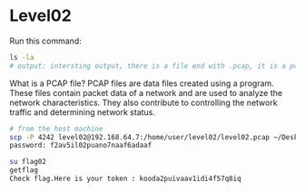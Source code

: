 # Level02

Run this command:
```bash
ls -la
# output: intersting output, there is a file end with .pcap, it is a pcap file
```

What is a PCAP file? PCAP files are data files created using a program. These files contain packet data of a network and are used to analyze the network characteristics. They also contribute to controlling the network traffic and determining network status.

```bash
# from the host machine
scp -P 4242 level02@192.168.64.7:/home/user/level02/level02.pcap ~/Desktop/
password: f2av5il02puano7naaf6adaaf
```

```bash
su flag02
getflag
Check flag.Here is your token : kooda2puivaav1idi4f57q8iq
```
